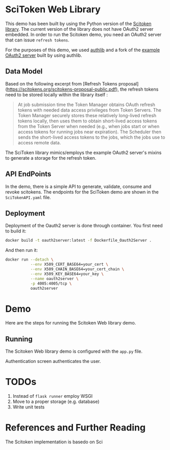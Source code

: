 # SciToken Web Library
This demo has been built by using the Python version of the [Scitoken library](https://github.com/scitokens/scitokens). The current version of the library does not have OAuth2 server embedded. In order to run the Scitoken demo, you need an OAuth2 server that can issue `refresh tokens`. 

For the purposes of this demo, we used [authlib](https://authlib.org/) and a fork of the [example OAuth2 server](https://github.com/fturkmen/example-oauth2-server) built by using authlib.  

## Data Model 
Based on the following excerpt from [Refresh Tokens proposal] (https://scitokens.org/scitokens-proposal-public.pdf), the refresh tokens need to be stored locally within the library itself :  
> At job submission time the Token Manager obtains OAuth refresh tokens with needed data access privileges from Token Servers. The Token Manager securely stores these relatively long-lived refresh tokens locally,
then uses them to obtain short-lived access tokens from the Token Server when needed (e.g., when jobs start or when access tokens for running jobs near expiration). The Scheduler then sends the short-lived access tokens to the jobs, which the jobs use to access remote data.

The SciToken library mimics/employs the example OAuth2 server's mixins to generate a storage for the refresh token.  

## API EndPoints
In the demo, there is a simple API to generate, validate, consume and revoke scitokens. The endpoints for the SciToken demo are shown in the `SciTokenAPI.yaml` file.

## Deployment
Deployment of the Oauth2 server is done through container. You first need to build it:

```bash
docker build -t oauth2server:latest -f Dockerfile_Oauth2Server .
```

And then run it:

```bash
docker run --detach \
           --env X509_CERT_BASE64=your_cert \
           --env X509_CHAIN_BASE64=your_cert_chain \
           --env X509_KEY_BASE64=your_key \
           --name oauth2server \
           -p 4005:4005/tcp \
           oauth2server
```

# Demo
Here are the steps for running the Scitoken Web library demo.

## Running 
The Scitoken Web library demo is configured with the `app.py` file.

Authentication screen authenticates the user.



# TODOs
1. Instead of `flask runner` employ WSGI 
2. Move to a proper storage (e.g. database)
3. Write unit tests
 
# References and Further Reading
The Scitoken implementation is basedo on Sci
